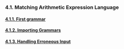 ﻿### 4.1. Matching Arithmetic Expression Language

#### [4.1.1. First grammar](1)
#### [4.1.2. Importing Grammars](2)
#### [4.1.3. Handling Erroneous Input](3)